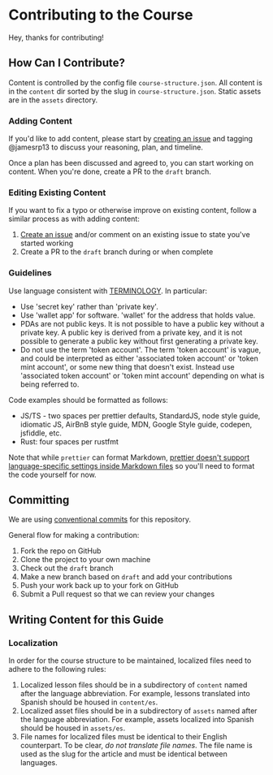 # Contributing to the Course

Hey, thanks for contributing! 

## How Can I Contribute?

Content is controlled by the config file `course-structure.json`. All content is in the `content` dir sorted by the slug in `course-structure.json`. Static assets are in the `assets` directory.

### Adding Content

If you'd like to add content, please start by [creating an issue](https://github.com/Unboxed-Software/solana-course/issues/new) and tagging @jamesrp13 to discuss your reasoning, plan, and timeline.

Once a plan has been discussed and agreed to, you can start working on content. When you're done, create a PR to the `draft` branch.

### Editing Existing Content

If you want to fix a typo or otherwise improve on existing content, follow a similar process as with adding content:

1. [Create an issue](https://github.com/Unboxed-Software/solana-course/issues/new) and/or comment on an existing issue to state you've started working
2. Create a PR to the `draft` branch during or when complete

### Guidelines

Use language consistent with [TERMINOLOGY](https://github.com/solana-foundation/developer-content/blob/main/docs/terminology.md). In particular:

- Use 'secret key' rather than 'private key'. 
- Use 'wallet app' for software. 'wallet' for the address that holds value.
- PDAs are not public keys. It is not possible to have a public key without a private key. A public key is derived from a private key, and it is not possible to generate a public key without first generating a private key.
- Do not use the term 'token account'. The term 'token account' is vague, and could be interpreted as either 'associated token account' or 'token mint account', or some new thing that doesn't exist. Instead use 'associated token account' or 'token mint account' depending on what is being referred to.

Code examples should be formatted as follows:
 - JS/TS - two spaces per prettier defaults, StandardJS, node style guide, idiomatic JS, AirBnB style guide, MDN, Google Style guide, codepen, jsfiddle, etc.
 - Rust: four spaces per rustfmt
 
Note that while `prettier` can format Markdown, [prettier doesn't support language-specific settings inside Markdown files](https://github.com/prettier/prettier/issues/5378) so you'll need to format the code yourself for now.

## Committing

We are using [conventional commits](https://www.conventionalcommits.org/en/v1.0.0/)
for this repository.

General flow for making a contribution:

1. Fork the repo on GitHub
2. Clone the project to your own machine
3. Check out the `draft` branch
4. Make a new branch based on `draft` and add your contributions
4. Push your work back up to your fork on GitHub
5. Submit a Pull request so that we can review your changes



## Writing Content for this Guide

### Localization

In order for the course structure to be maintained, localized files need to adhere to the following rules:

1. Localized lesson files should be in a subdirectory of `content` named after the language abbreviation. For example, lessons translated into Spanish should be housed in `content/es`.
2. Localized asset files should be in a subdirectory of `assets` named after the language abbreviation. For example, assets localized into Spanish should be housed in `assets/es`.
3. File names for localized files must be identical to their English counterpart. To be clear, *do not translate file names*. The file name is used as the slug for the article and must be identical between languages.